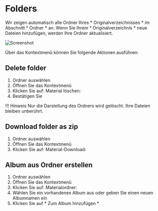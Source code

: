 # Folders #
Wir zeigen automatisch alle Ordner Ihres * Originalverzeichnisses * im Abschnitt * Ordner * an.
Wenn Sie Ihrem * Originalverzeichnis * neue Dateien hinzufügen, werden Ihre Ordner aktualisiert.

![Screenshot](img/folders-1.png)

Über das Kontextmenü können Sie folgende Aktionen ausführen:
## Delete folder ##
1. Ordner auswählen
2. Öffnen Sie das Kontextmenü
3. Klicken Sie auf: Material löschen:
4. Bestätigen Sie

!!! Hinweis
     Nur die Darstellung des Ordners wird gelöscht. Ihre Dateien bleiben unberührt.

## Download folder as zip ##
1. Ordner auswählen
2. Öffnen Sie das Kontextmenü
3. Klicken Sie auf: Material-Download:

## Album aus Ordner erstellen ##
1. Ordner auswählen
2. Öffnen Sie das Kontextmenü
3. Klicken Sie auf: Materialordner:
4. Wählen Sie ein vorhandenes Album aus oder geben Sie einen neuen Albumnamen ein
5. Klicken Sie auf * Zum Album hinzufügen *
